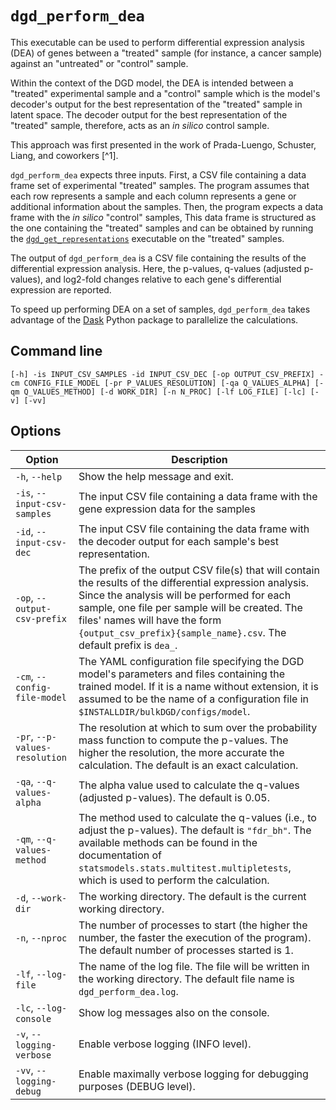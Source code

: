 # `dgd_perform_dea`

This executable can be used to perform differential expression analysis (DEA) of genes between a "treated" sample (for instance, a cancer sample) against an "untreated" or "control" sample.

Within the context of the DGD model, the DEA is intended between a "treated" experimental sample and a "control" sample which is the model's decoder's output for the best representation of the "treated" sample in latent space. The decoder output for the best representation of the "treated" sample, therefore, acts as an *in silico* control sample.

This approach was first presented in the work of Prada-Luengo, Schuster, Liang, and coworkers [^1].

`dgd_perform_dea` expects three inputs. First, a CSV file containing a data frame set of experimental "treated" samples. The program assumes that each row represents a sample and each column represents a gene or additional information about the samples. Then, the program expects a data frame with the *in silico* "control" samples, This data frame is structured as the one containing the "treated" samples and can be obtained by running the [`dgd_get_representations`](#dgd_get_representations) executable on the "treated" samples.

The output of `dgd_perform_dea` is a CSV file containing the results of the differential expression analysis. Here, the p-values, q-values (adjusted p-values), and log2-fold changes relative to each gene's differential expression are reported.

To speed up performing DEA on a set of samples, `dgd_perform_dea` takes advantage of the [Dask](https://www.dask.org/) Python package to parallelize the calculations.

## Command line

```
[-h] -is INPUT_CSV_SAMPLES -id INPUT_CSV_DEC [-op OUTPUT_CSV_PREFIX] -cm CONFIG_FILE_MODEL [-pr P_VALUES_RESOLUTION] [-qa Q_VALUES_ALPHA] [-qm Q_VALUES_METHOD] [-d WORK_DIR] [-n N_PROC] [-lf LOG_FILE] [-lc] [-v] [-vv]
```

## Options

| Option                         | Description                                                  |
| ------------------------------ | ------------------------------------------------------------ |
| `-h`, `--help`                 | Show the help message and exit.                              |
| `-is`, `--input-csv-samples`   | The input CSV file containing a data frame with the gene expression data for the samples |
| `-id`, `--input-csv-dec`       | The input CSV file containing the data frame with the decoder output for each sample's best representation. |
| `-op`, `--output-csv-prefix`   | The prefix of the output CSV file(s) that will contain the results of the differential expression analysis. Since the analysis will be performed for each sample, one file per sample will be created. The files' names will have the form `{output_csv_prefix}{sample_name}.csv`. The default prefix is `dea_`. |
| `-cm`, `--config-file-model`   | The YAML configuration file specifying the DGD model's parameters and files containing the trained model. If it is a name without extension, it is assumed to be the name of a configuration file in `$INSTALLDIR/bulkDGD/configs/model`. |
| `-pr`, `--p-values-resolution` | The resolution at which to sum over the probability mass function to compute the p-values. The higher the resolution, the more accurate the calculation. The default is an exact calculation. |
| `-qa`, `--q-values-alpha`      | The alpha value used to calculate the q-values (adjusted p-values). The default is 0.05. |
| `-qm`, `--q-values-method`     | The method used to calculate the q-values (i.e., to adjust the p-values). The default is `"fdr_bh"`. The available methods can be found in the documentation of `statsmodels.stats.multitest.multipletests`, which is used to perform the calculation. |
| `-d`, `--work-dir`             | The working directory. The default is the current working directory. |
| `-n`, `--nproc`                | The number of processes to start (the higher the number, the faster the execution of the program). The default number of processes started is 1. |
| `-lf`, `--log-file`            | The name of the log file. The file will be written in the working directory. The default file name is `dgd_perform_dea.log`. |
| `-lc`, `--log-console`         | Show log messages also on the console.                       |
| `-v`, `--logging-verbose`      | Enable verbose logging (INFO level).                         |
| `-vv`, `--logging-debug`       | Enable maximally verbose logging for debugging purposes (DEBUG level). |